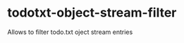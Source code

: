 todotxt-object-stream-filter
============================

Allows to filter todo.txt oject stream entries
